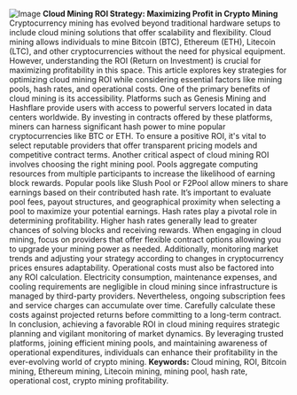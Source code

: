 
![Image](https://github.com/user-attachments/assets/4a25d116-2220-4385-b08e-f287af8fcbc4)
**Cloud Mining ROI Strategy: Maximizing Profit in Crypto Mining**
Cryptocurrency mining has evolved beyond traditional hardware setups to include cloud mining solutions that offer scalability and flexibility. Cloud mining allows individuals to mine Bitcoin (BTC), Ethereum (ETH), Litecoin (LTC), and other cryptocurrencies without the need for physical equipment. However, understanding the ROI (Return on Investment) is crucial for maximizing profitability in this space. This article explores key strategies for optimizing cloud mining ROI while considering essential factors like mining pools, hash rates, and operational costs.
One of the primary benefits of cloud mining is its accessibility. Platforms such as Genesis Mining and Hashflare provide users with access to powerful servers located in data centers worldwide. By investing in contracts offered by these platforms, miners can harness significant hash power to mine popular cryptocurrencies like BTC or ETH. To ensure a positive ROI, it's vital to select reputable providers that offer transparent pricing models and competitive contract terms.
Another critical aspect of cloud mining ROI involves choosing the right mining pool. Pools aggregate computing resources from multiple participants to increase the likelihood of earning block rewards. Popular pools like Slush Pool or F2Pool allow miners to share earnings based on their contributed hash rate. It’s important to evaluate pool fees, payout structures, and geographical proximity when selecting a pool to maximize your potential earnings.
Hash rates play a pivotal role in determining profitability. Higher hash rates generally lead to greater chances of solving blocks and receiving rewards. When engaging in cloud mining, focus on providers that offer flexible contract options allowing you to upgrade your mining power as needed. Additionally, monitoring market trends and adjusting your strategy according to changes in cryptocurrency prices ensures adaptability.
Operational costs must also be factored into any ROI calculation. Electricity consumption, maintenance expenses, and cooling requirements are negligible in cloud mining since infrastructure is managed by third-party providers. Nevertheless, ongoing subscription fees and service charges can accumulate over time. Carefully calculate these costs against projected returns before committing to a long-term contract.
In conclusion, achieving a favorable ROI in cloud mining requires strategic planning and vigilant monitoring of market dynamics. By leveraging trusted platforms, joining efficient mining pools, and maintaining awareness of operational expenditures, individuals can enhance their profitability in the ever-evolving world of crypto mining.
**Keywords:** Cloud mining, ROI, Bitcoin mining, Ethereum mining, Litecoin mining, mining pool, hash rate, operational cost, crypto mining profitability.
